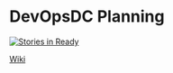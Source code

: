 # DevOpsDC Planning

[![Stories in Ready](https://badge.waffle.io/DevOpsDaysDC/planning.png?label=ready&title=Ready)](http://waffle.io/DevOpsDaysDC/planning)

[Wiki](wiki)
